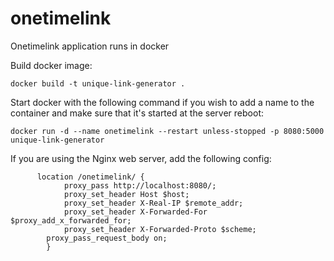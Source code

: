 # onetimelink
Onetimelink application runs in docker 

Build docker image:

```
docker build -t unique-link-generator .
```

Start docker with the following command if you wish to add a name to the container and make sure that it's started at the server reboot:

```
docker run -d --name onetimelink --restart unless-stopped -p 8080:5000 unique-link-generator
```

If you are using the Nginx web server, add the following config:

```
      location /onetimelink/ {
            proxy_pass http://localhost:8080/;
            proxy_set_header Host $host;
            proxy_set_header X-Real-IP $remote_addr;
            proxy_set_header X-Forwarded-For $proxy_add_x_forwarded_for;
            proxy_set_header X-Forwarded-Proto $scheme;
	    proxy_pass_request_body on;
        }
```
